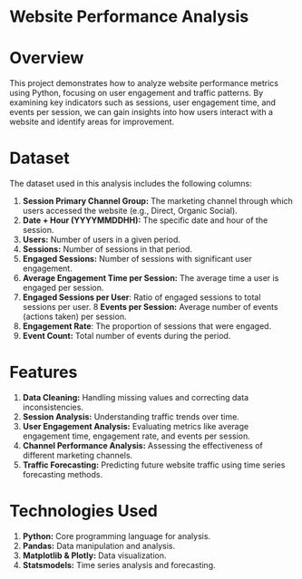 # Website Performance Analysis
# Overview
This project demonstrates how to analyze website performance metrics using Python, focusing on user engagement and traffic patterns. By examining key indicators such as sessions, user engagement time, and events per session, we can gain insights into how users interact with a website and identify areas for improvement.

# Dataset
The dataset used in this analysis includes the following columns:
1. **Session Primary Channel Group:** The marketing channel through which users accessed the website (e.g., Direct, Organic Social).
2. **Date + Hour (YYYYMMDDHH):** The specific date and hour of the session.
3. **Users:** Number of users in a given period.
4. **Sessions:** Number of sessions in that period.
5. **Engaged Sessions:** Number of sessions with significant user engagement.
6. **Average Engagement Time per Session:** The average time a user is engaged per session.
7. **Engaged Sessions per User**: Ratio of engaged sessions to total sessions per user.
8 **Events per Session:** Average number of events (actions taken) per session.
9. **Engagement Rate**: The proportion of sessions that were engaged.
10. **Event Count:** Total number of events during the period.

# Features
1. **Data Cleaning:** Handling missing values and correcting data inconsistencies.
2. **Session Analysis:** Understanding traffic trends over time.
3. **User Engagement Analysis:** Evaluating metrics like average engagement time, engagement rate, and events per session.
4. **Channel Performance Analysis:** Assessing the effectiveness of different marketing channels.
5. **Traffic Forecasting:** Predicting future website traffic using time series forecasting methods.

# Technologies Used
1. **Python:** Core programming language for analysis.
2. **Pandas:** Data manipulation and analysis.
3. **Matplotlib & Plotly:** Data visualization.
4. **Statsmodels:** Time series analysis and forecasting.
